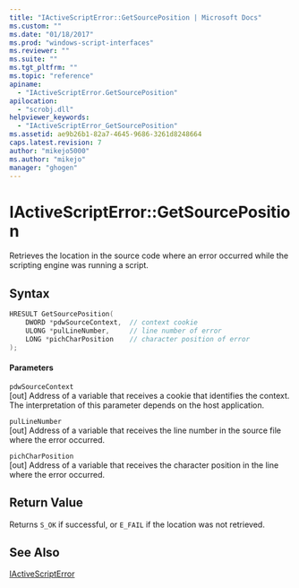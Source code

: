 ```yaml
---
title: "IActiveScriptError::GetSourcePosition | Microsoft Docs"
ms.custom: ""
ms.date: "01/18/2017"
ms.prod: "windows-script-interfaces"
ms.reviewer: ""
ms.suite: ""
ms.tgt_pltfrm: ""
ms.topic: "reference"
apiname: 
  - "IActiveScriptError.GetSourcePosition"
apilocation: 
  - "scrobj.dll"
helpviewer_keywords: 
  - "IActiveScriptError_GetSourcePosition"
ms.assetid: ae9b26b1-82a7-4645-9686-3261d8248664
caps.latest.revision: 7
author: "mikejo5000"
ms.author: "mikejo"
manager: "ghogen"
---
```

# IActiveScriptError::GetSourcePosition
Retrieves the location in the source code where an error occurred while the scripting engine was running a script.  
  
## Syntax  
  
```cpp
HRESULT GetSourcePosition(  
    DWORD *pdwSourceContext,  // context cookie  
    ULONG *pulLineNumber,     // line number of error  
    LONG *pichCharPosition    // character position of error  
);  
```  
  
#### Parameters  
 `pdwSourceContext`  
 [out] Address of a variable that receives a cookie that identifies the context. The interpretation of this parameter depends on the host application.  
  
 `pulLineNumber`  
 [out] Address of a variable that receives the line number in the source file where the error occurred.  
  
 `pichCharPosition`  
 [out] Address of a variable that receives the character position in the line where the error occurred.  
  
## Return Value  
 Returns `S_OK` if successful, or `E_FAIL` if the location was not retrieved.  
  
## See Also  
 [IActiveScriptError](../../winscript/reference/iactivescripterror.md)